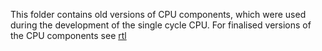This folder contains old versions of CPU components, which were used during the development of the single cycle CPU. For finalised versions of the CPU components see [rtl](../rtl)